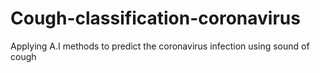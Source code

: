 # Cough-classification-coronavirus
Applying A.I methods to predict the coronavirus infection using sound of cough
